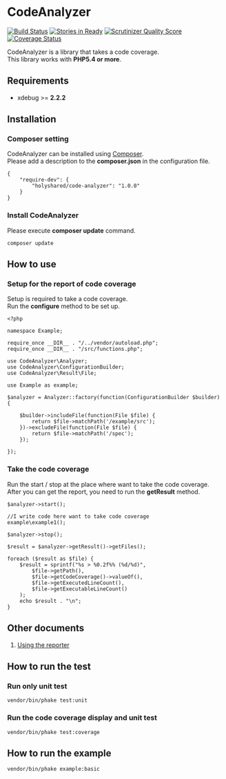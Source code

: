 CodeAnalyzer
=============================

[![Build Status](https://travis-ci.org/holyshared/code-analyzer.png?branch=master)](https://travis-ci.org/holyshared/code-analyzer)
[![Stories in Ready](https://badge.waffle.io/holyshared/code-analyzer.png?label=ready&title=Ready)](https://waffle.io/holyshared/code-analyzer)
[![Scrutinizer Quality Score](https://scrutinizer-ci.com/g/holyshared/code-analyzer/badges/quality-score.png?s=bff77b48e6f3a15bad8f2e8e0153bb5e45e28cae)](https://scrutinizer-ci.com/g/holyshared/code-analyzer/)
[![Coverage Status](https://coveralls.io/repos/holyshared/code-analyzer/badge.png?branch=master)](https://coveralls.io/r/holyshared/code-analyzer?branch=master)

CodeAnalyzer is a library that takes a code coverage.  
This library works with **PHP5.4 or more**.

Requirements
------------------------------------------------
* xdebug >= **2.2.2**

Installation
------------------------------------------------

### Composer setting

CodeAnalyzer can be installed using [Composer](https://getcomposer.org/).  
Please add a description to the **composer.json** in the configuration file.

	{
		"require-dev": {
			"holyshared/code-analyzer": "1.0.0"
		}
	}

### Install CodeAnalyzer

Please execute **composer update** command.

	composer update

How to use
------------------------------------------------

### Setup for the report of code coverage

Setup is required to take a code coverage.  
Run the **configure** method to be set up.

	<?php

	namespace Example;

	require_once __DIR__ . "/../vendor/autoload.php";
	require_once __DIR__ . "/src/functions.php";

	use CodeAnalyzer\Analyzer;
	use CodeAnalyzer\ConfigurationBuilder;
	use CodeAnalyzer\Result\File;

	use Example as example;

	$analyzer = Analyzer::factory(function(ConfigurationBuilder $builder) {

	    $builder->includeFile(function(File $file) {
    	    return $file->matchPath('/example/src');
    	})->excludeFile(function(File $file) {
        	return $file->matchPath('/spec');
	    });

	});


### Take the code coverage

Run the start / stop at the place where want to take the code coverage.  
After you can get the report, you need to run the **getResult** method.

	$analyzer->start();

	//I write code here want to take code coverage
	example\example1();

	$analyzer->stop();

	$result = $analyzer->getResult()->getFiles();

	foreach ($result as $file) {
		$result = sprintf("%s > %0.2f%% (%d/%d)",
        	$file->getPath(),
        	$file->getCodeCoverage()->valueOf(),
        	$file->getExecutedLineCount(),
        	$file->getExecutableLineCount()
		);
		echo $result . "\n";
	}

Other documents
------------------------------------------------

1. [Using the reporter](docs/reporter.md)


How to run the test
------------------------------------------------

### Run only unit test

	vendor/bin/phake test:unit

### Run the code coverage display and unit test

	vendor/bin/phake test:coverage

How to run the example
------------------------------------------------

	vendor/bin/phake example:basic
